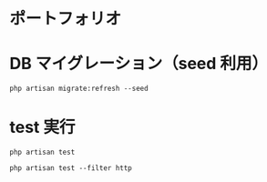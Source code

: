 # ポートフォリオ

# DB マイグレーション（seed 利用）

`php artisan migrate:refresh --seed`

# test 実行

`php artisan test`

`php artisan test --filter http`
